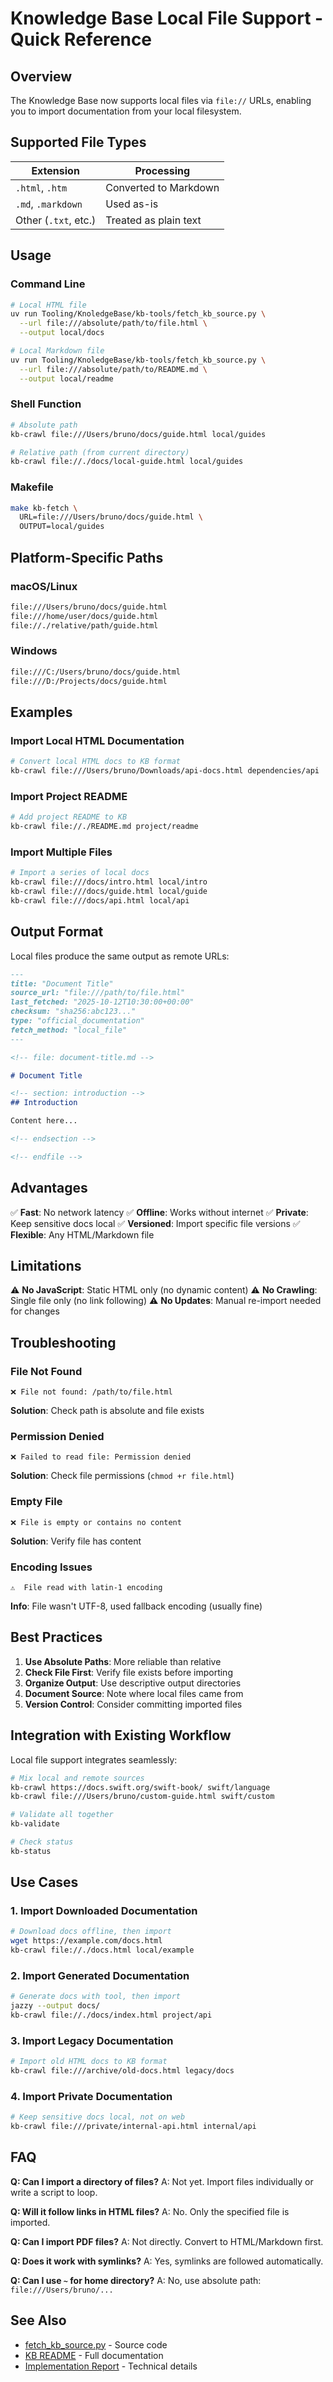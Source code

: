 # Knowledge Base Local File Support - Quick Reference

## Overview

The Knowledge Base now supports local files via `file://` URLs, enabling you to import documentation from your local
filesystem.

## Supported File Types

| Extension            | Processing            |
| -------------------- | --------------------- |
| `.html`, `.htm`      | Converted to Markdown |
| `.md`, `.markdown`   | Used as-is            |
| Other (`.txt`, etc.) | Treated as plain text |

## Usage

### Command Line

```bash
# Local HTML file
uv run Tooling/KnoledgeBase/kb-tools/fetch_kb_source.py \
  --url file:///absolute/path/to/file.html \
  --output local/docs

# Local Markdown file
uv run Tooling/KnoledgeBase/kb-tools/fetch_kb_source.py \
  --url file:///absolute/path/to/README.md \
  --output local/readme
```

### Shell Function

```bash
# Absolute path
kb-crawl file:///Users/bruno/docs/guide.html local/guides

# Relative path (from current directory)
kb-crawl file://./docs/local-guide.html local/guides
```

### Makefile

```bash
make kb-fetch \
  URL=file:///Users/bruno/docs/guide.html \
  OUTPUT=local/guides
```

## Platform-Specific Paths

### macOS/Linux

```bash
file:///Users/bruno/docs/guide.html
file:///home/user/docs/guide.html
file://./relative/path/guide.html
```

### Windows

```bash
file:///C:/Users/bruno/docs/guide.html
file:///D:/Projects/docs/guide.html
```

## Examples

### Import Local HTML Documentation

```bash
# Convert local HTML docs to KB format
kb-crawl file:///Users/bruno/Downloads/api-docs.html dependencies/api
```

### Import Project README

```bash
# Add project README to KB
kb-crawl file://./README.md project/readme
```

### Import Multiple Files

```bash
# Import a series of local docs
kb-crawl file:///docs/intro.html local/intro
kb-crawl file:///docs/guide.html local/guide
kb-crawl file:///docs/api.html local/api
```

## Output Format

Local files produce the same output as remote URLs:

```markdown
---
title: "Document Title"
source_url: "file:///path/to/file.html"
last_fetched: "2025-10-12T10:30:00+00:00"
checksum: "sha256:abc123..."
type: "official_documentation"
fetch_method: "local_file"
---

<!-- file: document-title.md -->

# Document Title

<!-- section: introduction -->
## Introduction

Content here...

<!-- endsection -->

<!-- endfile -->
```

## Advantages

✅ **Fast**: No network latency ✅ **Offline**: Works without internet ✅ **Private**: Keep sensitive docs local ✅
**Versioned**: Import specific file versions ✅ **Flexible**: Any HTML/Markdown file

## Limitations

⚠️ **No JavaScript**: Static HTML only (no dynamic content) ⚠️ **No Crawling**: Single file only (no link following) ⚠️
**No Updates**: Manual re-import needed for changes

## Troubleshooting

### File Not Found

```
❌ File not found: /path/to/file.html
```

**Solution**: Check path is absolute and file exists

### Permission Denied

```
❌ Failed to read file: Permission denied
```

**Solution**: Check file permissions (`chmod +r file.html`)

### Empty File

```
❌ File is empty or contains no content
```

**Solution**: Verify file has content

### Encoding Issues

```
⚠️  File read with latin-1 encoding
```

**Info**: File wasn't UTF-8, used fallback encoding (usually fine)

## Best Practices

1. **Use Absolute Paths**: More reliable than relative
1. **Check File First**: Verify file exists before importing
1. **Organize Output**: Use descriptive output directories
1. **Document Source**: Note where local files came from
1. **Version Control**: Consider committing imported files

## Integration with Existing Workflow

Local file support integrates seamlessly:

```bash
# Mix local and remote sources
kb-crawl https://docs.swift.org/swift-book/ swift/language
kb-crawl file:///Users/bruno/custom-guide.html swift/custom

# Validate all together
kb-validate

# Check status
kb-status
```

## Use Cases

### 1. Import Downloaded Documentation

```bash
# Download docs offline, then import
wget https://example.com/docs.html
kb-crawl file://./docs.html local/example
```

### 2. Import Generated Documentation

```bash
# Generate docs with tool, then import
jazzy --output docs/
kb-crawl file://./docs/index.html project/api
```

### 3. Import Legacy Documentation

```bash
# Import old HTML docs to KB format
kb-crawl file:///archive/old-docs.html legacy/docs
```

### 4. Import Private Documentation

```bash
# Keep sensitive docs local, not on web
kb-crawl file:///private/internal-api.html internal/api
```

## FAQ

**Q: Can I import a directory of files?** A: Not yet. Import files individually or write a script to loop.

**Q: Will it follow links in HTML files?** A: No. Only the specified file is imported.

**Q: Can I import PDF files?** A: Not directly. Convert to HTML/Markdown first.

**Q: Does it work with symlinks?** A: Yes, symlinks are followed automatically.

**Q: Can I use `~` for home directory?** A: No, use absolute path: `file:///Users/bruno/...`

## See Also

- [fetch_kb_source.py](../Tooling/KnoledgeBase/kb-tools/fetch_kb_source.py) - Source code
- [KB README](../Tooling/KnoledgeBase/kb-tools/README.md) - Full documentation
- [Implementation Report](.ai_docs/reports/task-summaries/2025-10-12-local-file-support.md) - Technical details
